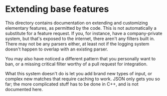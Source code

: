 # Extending base features

This directory contains documentation on extending and customizing elementary features, as permitted by the code. This is not automatically a substitute for a feature request. If you, for instance, have a company-private system, but that's exposed to the internet, there aren't any filters built in. There may not be any parsers either, at least not if the logging system doesn't happen to overlap with an existing parser.

You may also have noticed a different pattern that you personally want to ban, or a missing critical filter worthy of a pull request for integration.

What this system doesn't do is let you add brand new types of input, or complex new matches that require caching to work. JSON only gets you so far; the more complicated stuff has to be done in C++, and is not documented here.
